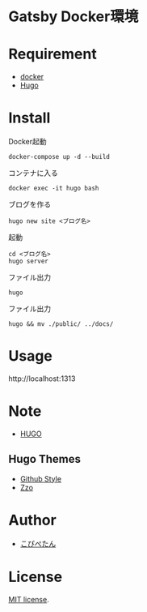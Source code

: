 # Gatsby Docker環境

# Requirement
* [docker](https://www.docker.com/)
* [Hugo](https://gohugo.io/)

# Install
Docker起動
```
docker-compose up -d --build
```

コンテナに入る
```
docker exec -it hugo bash
```

ブログを作る
```
hugo new site <ブログ名>
```

起動
```
cd <ブログ名>
hugo server
```

ファイル出力
```
hugo
```

ファイル出力
```
hugo && mv ./public/ ../docs/
```

# Usage

http://localhost:1313


# Note
* [HUGO](https://gohugo.io/) 

## Hugo Themes
* [Github Style](https://themes.gohugo.io/github-style/)
* [Zzo](https://themes.gohugo.io/hugo-theme-zzo/)

# Author
* [こぴぺたん](https://twitter.com/c_a_p_engineer)

# License
[MIT license](https://en.wikipedia.org/wiki/MIT_License).
